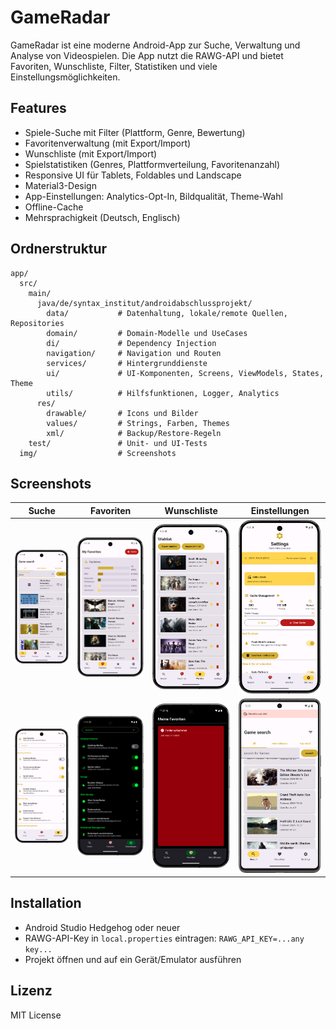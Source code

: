 # GameRadar

GameRadar ist eine moderne Android-App zur Suche, Verwaltung und Analyse von Videospielen. Die App
nutzt die RAWG-API und bietet Favoriten, Wunschliste, Filter, Statistiken und viele
Einstellungsmöglichkeiten.

## Features

- Spiele-Suche mit Filter (Plattform, Genre, Bewertung)
- Favoritenverwaltung (mit Export/Import)
- Wunschliste (mit Export/Import)
- Spielstatistiken (Genres, Plattformverteilung, Favoritenanzahl)
- Responsive UI für Tablets, Foldables und Landscape
- Material3-Design
- App-Einstellungen: Analytics-Opt-In, Bildqualität, Theme-Wahl
- Offline-Cache
- Mehrsprachigkeit (Deutsch, Englisch)

## Ordnerstruktur

```
app/
  src/
    main/
      java/de/syntax_institut/androidabschlussprojekt/
        data/           # Datenhaltung, lokale/remote Quellen, Repositories
        domain/         # Domain-Modelle und UseCases
        di/             # Dependency Injection
        navigation/     # Navigation und Routen
        services/       # Hintergrunddienste
        ui/             # UI-Komponenten, Screens, ViewModels, States, Theme
        utils/          # Hilfsfunktionen, Logger, Analytics
      res/
        drawable/       # Icons und Bilder
        values/         # Strings, Farben, Themes
        xml/            # Backup/Restore-Regeln
    test/               # Unit- und UI-Tests
  img/                  # Screenshots
```

## Screenshots

| Suche                           | Favoriten                     | Wunschliste                       | Einstellungen                     |
|---------------------------------|-------------------------------|-----------------------------------|-----------------------------------|
| ![Suche](img/screen1.png)       | ![Favoriten](img/screen2.png) | ![Wunschliste](img/screen3.png)   | ![Einstellungen](img/screen4.png) |
| ![Statistiken](img/screen5.png) | ![Detail](img/screen6.png)    | ![Tablet-Layout](img/screen7.png) | ![Export/Import](img/screen8.png) |

## Installation

- Android Studio Hedgehog oder neuer
- RAWG-API-Key in `local.properties` eintragen: `RAWG_API_KEY=...any key...`
- Projekt öffnen und auf ein Gerät/Emulator ausführen

## Lizenz

MIT License


